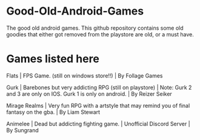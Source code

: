 # Good-Old-Android-Games
The good old android games. This github repository contains some old goodies that either got removed from the playstore are old, or a must have.

# Games listed here
Flats | FPS Game. (still on windows store!!) | By Follage Games 


Gurk | Barebones but very addicting RPG (still on playstore) | Note: Gurk 2 and 3 are only on IOS. Gurk 1 is only on android. | By Reizer Seiker


Mirage Realms | Very fun RPG with a artstyle that may remind you of final fantasy on the gba. | By Liam Stewart


Animelee | Dead but addicting fighting game. | Unofficial Discord Server | By Sungrand
